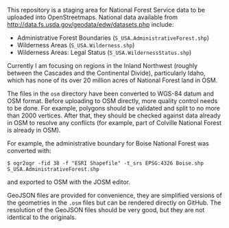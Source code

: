 This repository is a staging area for National Forest Service data to
be uploaded into OpenStreetmaps. National data available from
http://data.fs.usda.gov/geodata/edw/datasets.php include:

- Administrative Forest Boundaries (`S_USA.AdministrativeForest.shp`)
- Wilderness Areas (`S_USA.Wilderness.shp`)
- Wilderness Areas: Legal Status (`S_USA.WildernessStatus.shp`)

Currently I am focusing on regions in the Inland Northwest (roughly
between the Cascades and the Continental Divide), particularly Idaho,
which has none of its over 20 million acres of National Forest land in
OSM.

The files in the `osm` directory have been converted to WGS-84 datum
and OSM format. Before uploading to OSM directly, more quality control
needs to be done. For example, polygons should be validated and split
to no more than 2000 vertices.  After that, they should be checked
against data already in OSM to resolve any conflicts (for example,
part of Colville National Forest is already in OSM).

For example, the administrative boundary for Boise National Forest was
converted with:

    $ ogr2ogr -fid 38 -f "ESRI Shapefile" -t_srs EPSG:4326 Boise.shp S_USA.AdministrativeForest.shp
and exported to OSM with the JOSM editor.

GeoJSON files are provided for convenience, they are simplified
versions of the geometries in the `.osm` files but can be rendered
directly on GitHub.  The resolution of the GeoJSON files should be
very good, but they are not identical to the originals.
